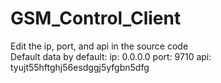 # GSM_Control_Client 
Edit the ip, port, and api in the source code \
Default data by default: ip: 0.0.0.0 port: 9710 api: tyujt55hftghj56esdggj5yfgbn5dfg
